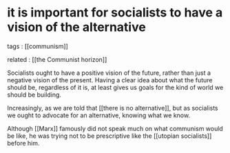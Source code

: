 # it is important for socialists to have a vision of the alternative

tags
: [[communism]]

related
: [[the Communist horizon]]

Socialists ought to have a positive vision of the future, rather than just a negative vision of the present. Having a clear idea about what the future should be, regardless of it is, at least gives us goals for the kind of world we should be building.

Increasingly, as we are told that [[there is no alternative]], but as socialists we ought to advocate for an alternative, knowing what we know.

Although [[Marx]] famously did not speak much on what communism would be like, he was trying not to be prescriptive like the [[utopian socialists]] before him.
